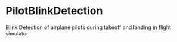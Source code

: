 # PilotBlinkDetection
Blink Detection of airplane pilots during takeoff and landing in flight simulator
